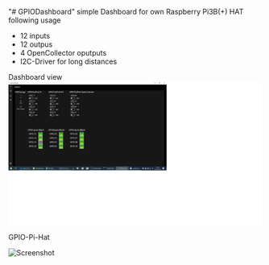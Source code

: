 "# GPIODashboard" 
simple Dashboard for own Raspberry Pi3B(+) HAT following usage
- 12 inputs
- 12 outpus
- 4 OpenCollector oputputs
- I2C-Driver for long distances

Dashboard view
![Screenshot](GPIODashboard.png)

GPIO-Pi-Hat

![Screenshot](RaspberryPiHat.png)
